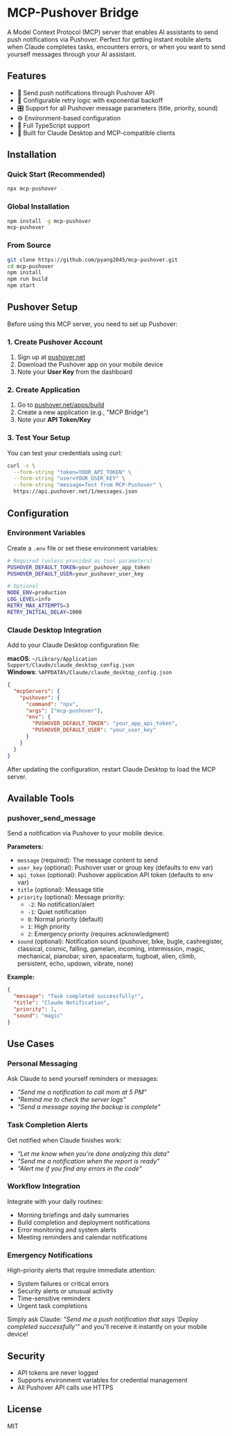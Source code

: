# MCP-Pushover Bridge

A Model Context Protocol (MCP) server that enables AI assistants to send push notifications via Pushover. Perfect for getting instant mobile alerts when Claude completes tasks, encounters errors, or when you want to send yourself messages through your AI assistant.

## Features

- 📱 Send push notifications through Pushover API
- 🔄 Configurable retry logic with exponential backoff
- 🎛️ Support for all Pushover message parameters (title, priority, sound)
- ⚙️ Environment-based configuration
- 🔷 Full TypeScript support
- 🤖 Built for Claude Desktop and MCP-compatible clients

## Installation

### Quick Start (Recommended)
```bash
npx mcp-pushover
```

### Global Installation
```bash
npm install -g mcp-pushover
mcp-pushover
```

### From Source
```bash
git clone https://github.com/pyang2045/mcp-pushover.git
cd mcp-pushover
npm install
npm run build
npm start
```

## Pushover Setup

Before using this MCP server, you need to set up Pushover:

### 1. Create Pushover Account
1. Sign up at [pushover.net](https://pushover.net/)
2. Download the Pushover app on your mobile device
3. Note your **User Key** from the dashboard

### 2. Create Application
1. Go to [pushover.net/apps/build](https://pushover.net/apps/build)
2. Create a new application (e.g., "MCP Bridge")
3. Note your **API Token/Key**

### 3. Test Your Setup
You can test your credentials using curl:
```bash
curl -s \
  --form-string "token=YOUR_API_TOKEN" \
  --form-string "user=YOUR_USER_KEY" \
  --form-string "message=Test from MCP-Pushover" \
  https://api.pushover.net/1/messages.json
```

## Configuration

### Environment Variables

Create a `.env` file or set these environment variables:

```bash
# Required (unless provided as tool parameters)
PUSHOVER_DEFAULT_TOKEN=your_pushover_app_token
PUSHOVER_DEFAULT_USER=your_pushover_user_key

# Optional
NODE_ENV=production
LOG_LEVEL=info
RETRY_MAX_ATTEMPTS=3
RETRY_INITIAL_DELAY=1000
```

### Claude Desktop Integration

Add to your Claude Desktop configuration file:

**macOS**: `~/Library/Application Support/Claude/claude_desktop_config.json`  
**Windows**: `%APPDATA%/Claude/claude_desktop_config.json`

```json
{
  "mcpServers": {
    "pushover": {
      "command": "npx",
      "args": ["mcp-pushover"],
      "env": {
        "PUSHOVER_DEFAULT_TOKEN": "your_app_api_token",
        "PUSHOVER_DEFAULT_USER": "your_user_key"
      }
    }
  }
}
```

After updating the configuration, restart Claude Desktop to load the MCP server.

## Available Tools

### pushover_send_message

Send a notification via Pushover to your mobile device.

**Parameters:**
- `message` (required): The message content to send
- `user_key` (optional): Pushover user or group key (defaults to env var)
- `api_token` (optional): Pushover application API token (defaults to env var)
- `title` (optional): Message title
- `priority` (optional): Message priority:
  - `-2`: No notification/alert
  - `-1`: Quiet notification
  - `0`: Normal priority (default)
  - `1`: High priority
  - `2`: Emergency priority (requires acknowledgment)
- `sound` (optional): Notification sound (pushover, bike, bugle, cashregister, classical, cosmic, falling, gamelan, incoming, intermission, magic, mechanical, pianobar, siren, spacealarm, tugboat, alien, climb, persistent, echo, updown, vibrate, none)

**Example:**
```json
{
  "message": "Task completed successfully!",
  "title": "Claude Notification",
  "priority": 1,
  "sound": "magic"
}
```

## Use Cases

### Personal Messaging
Ask Claude to send yourself reminders or messages:
- *"Send me a notification to call mom at 5 PM"*
- *"Remind me to check the server logs"* 
- *"Send a message saying the backup is complete"*

### Task Completion Alerts
Get notified when Claude finishes work:
- *"Let me know when you're done analyzing this data"*
- *"Send me a notification when the report is ready"*
- *"Alert me if you find any errors in the code"*

### Workflow Integration
Integrate with your daily routines:
- Morning briefings and daily summaries
- Build completion and deployment notifications
- Error monitoring and system alerts
- Meeting reminders and calendar notifications

### Emergency Notifications
High-priority alerts that require immediate attention:
- System failures or critical errors
- Security alerts or unusual activity
- Time-sensitive reminders
- Urgent task completions

Simply ask Claude: *"Send me a push notification that says 'Deploy completed successfully'"* and you'll receive it instantly on your mobile device!

## Security

- API tokens are never logged
- Supports environment variables for credential management
- All Pushover API calls use HTTPS

## License

MIT